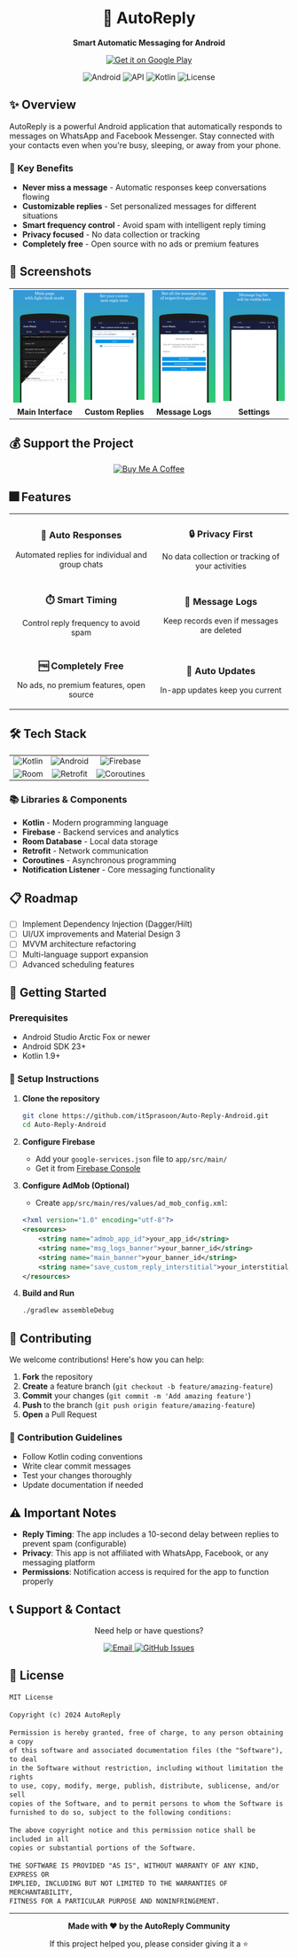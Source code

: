 <div align="center">
  <h1>🤖 AutoReply</h1>
  <p><strong>Smart Automatic Messaging for Android</strong></p>
  
  <p>
    <a href="https://play.google.com/store/apps/details?id=com.matrix.autoreply">
      <img alt="Get it on Google Play" src="https://play.google.com/intl/en_us/badges/static/images/badges/en_badge_web_generic.png" height="80">
    </a>
  </p>
  
  <p>
    <img alt="Android" src="https://img.shields.io/badge/Platform-Android-green.svg">
    <img alt="API" src="https://img.shields.io/badge/API-23%2B-brightgreen.svg">
    <img alt="Kotlin" src="https://img.shields.io/badge/Language-Kotlin-blue.svg">
    <img alt="License" src="https://img.shields.io/badge/License-MIT-yellow.svg">
  </p>
</div>

## ✨ Overview

AutoReply is a powerful Android application that automatically responds to messages on WhatsApp and Facebook Messenger. Stay connected with your contacts even when you're busy, sleeping, or away from your phone.

### 🎯 Key Benefits
- **Never miss a message** - Automatic responses keep conversations flowing
- **Customizable replies** - Set personalized messages for different situations  
- **Smart frequency control** - Avoid spam with intelligent reply timing
- **Privacy focused** - No data collection or tracking
- **Completely free** - Open source with no ads or premium features

## 📱 Screenshots

<div align="center">
  <table>
    <tr>
      <td><img src="screenshots/screenshots/screenshot_1.png" width="200"/></td>
      <td><img src="screenshots/screenshots/screenshot_2.png" width="200"/></td>
      <td><img src="screenshots/screenshots/screenshot_3.png" width="200"/></td>
      <td><img src="screenshots/screenshots/screenshot_4.png" width="200"/></td>
    </tr>
    <tr>
      <td align="center"><strong>Main Interface</strong></td>
      <td align="center"><strong>Custom Replies</strong></td>
      <td align="center"><strong>Message Logs</strong></td>
      <td align="center"><strong>Settings</strong></td>
    </tr>
  </table>
</div>

## 💰 Support the Project

<div align="center">
  <a href="https://buymeacoffee.com/prasoonk187">
    <img src="https://img.shields.io/badge/Buy%20Me%20a%20Coffee-ffdd00?style=for-the-badge&logo=buy-me-a-coffee&logoColor=black" alt="Buy Me A Coffee">
  </a>
</div>



## 🎆 Features

<div align="center">
  <table>
    <tr>
      <td align="center">
        <h3>💬 Auto Responses</h3>
        <p>Automated replies for individual and group chats</p>
      </td>
      <td align="center">
        <h3>🔒 Privacy First</h3>
        <p>No data collection or tracking of your activities</p>
      </td>
    </tr>
    <tr>
      <td align="center">
        <h3>⏱️ Smart Timing</h3>
        <p>Control reply frequency to avoid spam</p>
      </td>
      <td align="center">
        <h3>📁 Message Logs</h3>
        <p>Keep records even if messages are deleted</p>
      </td>
    </tr>
    <tr>
      <td align="center">
        <h3>🆓 Completely Free</h3>
        <p>No ads, no premium features, open source</p>
      </td>
      <td align="center">
        <h3>🔄 Auto Updates</h3>
        <p>In-app updates keep you current</p>
      </td>
    </tr>
  </table>
</div>

## 🛠️ Tech Stack

<div align="center">
  <table>
    <tr>
      <td align="center">
        <img src="https://img.shields.io/badge/Kotlin-0095D5?style=for-the-badge&logo=kotlin&logoColor=white" alt="Kotlin">
      </td>
      <td align="center">
        <img src="https://img.shields.io/badge/Android-3DDC84?style=for-the-badge&logo=android&logoColor=white" alt="Android">
      </td>
      <td align="center">
        <img src="https://img.shields.io/badge/Firebase-FFCA28?style=for-the-badge&logo=firebase&logoColor=black" alt="Firebase">
      </td>
    </tr>
    <tr>
      <td align="center">
        <img src="https://img.shields.io/badge/Room-4285F4?style=for-the-badge&logo=android&logoColor=white" alt="Room">
      </td>
      <td align="center">
        <img src="https://img.shields.io/badge/Retrofit-48B983?style=for-the-badge&logo=square&logoColor=white" alt="Retrofit">
      </td>
      <td align="center">
        <img src="https://img.shields.io/badge/Coroutines-7F52FF?style=for-the-badge&logo=kotlin&logoColor=white" alt="Coroutines">
      </td>
    </tr>
  </table>
</div>

### 📚 Libraries & Components
- **Kotlin** - Modern programming language
- **Firebase** - Backend services and analytics
- **Room Database** - Local data storage
- **Retrofit** - Network communication
- **Coroutines** - Asynchronous programming
- **Notification Listener** - Core messaging functionality

## 📋 Roadmap

- [ ] Implement Dependency Injection (Dagger/Hilt)
- [ ] UI/UX improvements and Material Design 3
- [ ] MVVM architecture refactoring
- [ ] Multi-language support expansion
- [ ] Advanced scheduling features

## 🚀 Getting Started

### Prerequisites
- Android Studio Arctic Fox or newer
- Android SDK 23+
- Kotlin 1.9+

### 🔧 Setup Instructions

1. **Clone the repository**
   ```bash
   git clone https://github.com/it5prasoon/Auto-Reply-Android.git
   cd Auto-Reply-Android
   ```

2. **Configure Firebase**
   - Add your `google-services.json` file to `app/src/main/`
   - Get it from [Firebase Console](https://console.firebase.google.com/)

3. **Configure AdMob (Optional)**
   - Create `app/src/main/res/values/ad_mob_config.xml`:
   ```xml
   <?xml version="1.0" encoding="utf-8"?>
   <resources>
       <string name="admob_app_id">your_app_id</string>
       <string name="msg_logs_banner">your_banner_id</string>
       <string name="main_banner">your_banner_id</string>
       <string name="save_custom_reply_interstitial">your_interstitial_id</string>
   </resources>
   ```

4. **Build and Run**
   ```bash
   ./gradlew assembleDebug
   ```

## 🤝 Contributing

We welcome contributions! Here's how you can help:

1. **Fork** the repository
2. **Create** a feature branch (`git checkout -b feature/amazing-feature`)
3. **Commit** your changes (`git commit -m 'Add amazing feature'`)
4. **Push** to the branch (`git push origin feature/amazing-feature`)
5. **Open** a Pull Request

### 📜 Contribution Guidelines
- Follow Kotlin coding conventions
- Write clear commit messages
- Test your changes thoroughly
- Update documentation if needed

## ⚠️ Important Notes

- **Reply Timing**: The app includes a 10-second delay between replies to prevent spam (configurable)
- **Privacy**: This app is not affiliated with WhatsApp, Facebook, or any messaging platform
- **Permissions**: Notification access is required for the app to function properly

## 📞 Support & Contact

<div align="center">
  <p>Need help or have questions?</p>
  
  <a href="mailto:prasoonk187@gmail.com">
    <img src="https://img.shields.io/badge/Email-D14836?style=for-the-badge&logo=gmail&logoColor=white" alt="Email">
  </a>
  <a href="https://github.com/it5prasoon/Auto-Reply-Android/issues">
    <img src="https://img.shields.io/badge/Issues-181717?style=for-the-badge&logo=github&logoColor=white" alt="GitHub Issues">
  </a>
</div>

## 📜 License

```
MIT License

Copyright (c) 2024 AutoReply

Permission is hereby granted, free of charge, to any person obtaining a copy
of this software and associated documentation files (the "Software"), to deal
in the Software without restriction, including without limitation the rights
to use, copy, modify, merge, publish, distribute, sublicense, and/or sell
copies of the Software, and to permit persons to whom the Software is
furnished to do so, subject to the following conditions:

The above copyright notice and this permission notice shall be included in all
copies or substantial portions of the Software.

THE SOFTWARE IS PROVIDED "AS IS", WITHOUT WARRANTY OF ANY KIND, EXPRESS OR
IMPLIED, INCLUDING BUT NOT LIMITED TO THE WARRANTIES OF MERCHANTABILITY,
FITNESS FOR A PARTICULAR PURPOSE AND NONINFRINGEMENT.
```

---

<div align="center">
  <p><strong>Made with ❤️ by the AutoReply Community</strong></p>
  <p>If this project helped you, please consider giving it a ⭐️</p>
</div>
